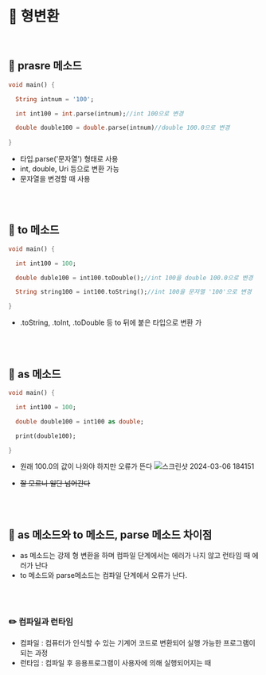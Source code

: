 # 📖 형변환
<br>

## 📄 prasre 메소드

```dart
void main() {

  String intnum = '100';

  int int100 = int.parse(intnum);//int 100으로 변경

  double double100 = double.parse(intnum)//double 100.0으로 변경
  
}
```
- 타입.parse('문자열') 형태로 사용
- int, double, Uri 등으로 변환 가능
- 문자열을 변경할 때 사용
<br>
<br>

## 📄 to 메소드

```dart
void main() {

  int int100 = 100;

  double duble100 = int100.toDouble();//int 100을 double 100.0으로 변경

  String string100 = int100.toString();//int 100을 문자열 '100'으로 변경

}
```

- .toString, .toInt, .toDouble 등 to 뒤에 붙은 타입으로 변환 가
<br>
<br>

## 📄 as 메소드

```dart
void main() {

  int int100 = 100;

  double double100 = int100 as double;

  print(double100);

}
```

- 원래 100.0의 값이 나와야 하지만 오류가 뜬다
![스크린샷 2024-03-06 184151](https://github.com/hwangtaewook/TIL/assets/87569211/ab9e7ec3-4dc9-4f0f-96f3-095e2e8f1e9e)

- ~~잘 모르니 일단 넘어간다~~
<br>
<br>

## 📄 as 메소드와 to 메소드, parse 메소드 차이점

- as 메소드는 강제 형 변환을 하며 컴파일 단계에서는 에러가 나지 않고 런타임  때 에러가 난다
- to 메소드와 parse메소드는 컴파일 단계에서 오류가 난다.
<br>
<br>

### ✏️ 컴파일과 런타임


- 컴파일 : 컴퓨터가 인식할 수 있는 기계어 코드로 변환되어 실행 가능한 프로그램이 되는 과정 
- 런타임 : 컴파일 후 응용프로그램이 사용자에 의해 실행되어지는 때

<br>
<br>
